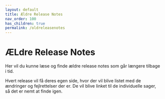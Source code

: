 ```yaml
---
layout: default
title: Ældre Release Notes
nav_order: 100
has_children: true
permalink: /oldreleasenotes
---
```


# ÆLdre Release Notes

Her vil du kunne læse og finde ældre release notes som går længere tilbage i tid. 

Hvert release vil få deres egen side, hvor der vil blive listet med de ændringer og fejlrettelser der er.
De vil blive linket til de individuelle sager, så det er nemt at finde igen.
